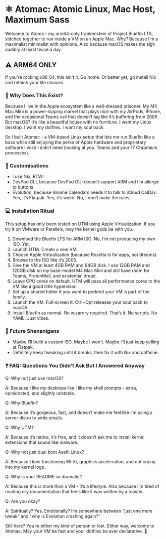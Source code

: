 # :atom_symbol: Atomac: Atomic Linux, Mac Host, Maximum Sass
Welcome to Atoma - my arm64-only frankenstein of Project Bluefin LTS, stitched together to run inside a VM on an Apple Mac. Why? Because I’m a maximalist minimalist with opinions. Also because macOS makes me sigh audibly at least twice a day.
## :warning: ARM64 ONLY
If you're rocking x86_64, this ain't it. Go home. Or better yet, go install Nix and rethink your life choices.
### :thinking: Why Does This Exist?
Because I live in the Apple ecosystem like a well-dressed prisoner. My M4 Mac Mini is a power-sipping marvel that plays nice with my AirPods, iPhone, and the occasional Teams call that doesn’t lag like it’s buffering from 2006. But macOS? It’s like a beautiful house with no furniture. I want my Linux desktop. I want my dotfiles. I want my soul back.

So I built Atomac - a VM-based Linux setup that lets me run Bluefin like a boss while still enjoying the perks of Apple hardware and proprietary software I wish I didn’t need (looking at you, Teams and your 17 Chromium processes).

### :toolbox: Customisations
- I use Nix, BTW!
- DevPod CLI, because DevPod GUI doesn’t support ARM and I’m allergic to buttons.
- Evolution, because Gnome Calendars needs it to talk to iCloud CalDav. Yes, it’s Flatpak. Yes, it’s weird. No, I don’t make the rules.

### :computer: Installation Ritual
This setup has only been tested on UTM using Apple Virtualization. If you try it on VMware or Parallels, may the kernel gods be with you.
1. 	Download the Bluefin LTS for ARM ISO. No, I’m not producing my own ISO. Yet.
2. 	Launch UTM. Create a new VM.
3. 	Choose Apple Virtualization (because Rosetta is for apps, not dreams).
4. 	Browse to the ISO like it’s 2005.
5. 	Give the VM at least 4GB RAM and 64GB disk. I use 12GB RAM and 120GB disk on my base-model M4 Mac Mini and still have room for Teams, ProtonMail, and existential dread.
6. 	Leave CPU cores on default. UTM will pass all performance cores to the VM like a good little hypervisor.
7. 	Set up a shared folder if you want to pretend your VM is part of the family.
8. 	Launch the VM. Full-screen it. Ctrl+Opt releases your soul back to macOS.
9. 	Install Bluefin as normal. No wizardry required.
That’s it. No scripts. No YAML. Just vibes.

### :crystal_ball: Future Shenanigans
- Maybe I’ll build a custom ISO. Maybe I won't. Maybe I’ll just keep yelling at Flatpak.
- Definitely keep tweaking until it breaks, then fix it with Nix and caffeine.

### :question: FAQ: Questions You Didn’t Ask But I Answered Anyway
Q: Why not just use macOS?

A: Because I like my desktops like I like my shell prompts - extra, opinionated, and slightly unstable.

Q: Why Bluefin?

A: Because it’s gorgeous, fast, and doesn’t make me feel like I’m using a server distro to write emails.

Q: Why UTM?

A: Because it’s native, it’s free, and it doesn’t ask me to install kernel extensions that sound like malware.

Q: Why not just dual boot Asahi Linux?

A: Because I love functioning Wi-Fi, graphics acceleration, and not crying into my kernel logs.

Q: Why is your README so dramatic?

A: Because this is more than a VM - it’s a lifestyle. Also because I’m tired of reading dry documentation that feels like it was written by a toaster.

Q: Are you okay?

A: Spiritually? Yes. Emotionally? I’m somewhere between "just one more tweak" and "why is Evolution crashing again?"

Still here? You’re either my kind of person or lost. Either way, welcome to Atomac. May your VM be fast and your dotfiles be ever declarative. :vulcan_salute:
